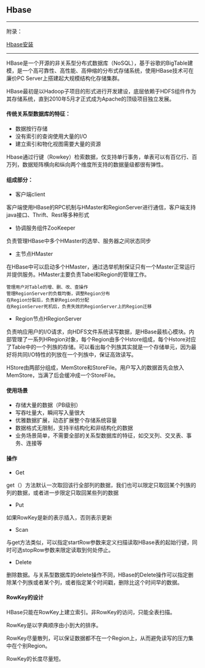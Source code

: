 ## Hbase

---

附录：

[Hbase安装](http://blog.csdn.net/itomge/article/details/9970833)

-----

HBase是一个开源的非关系型分布式数据库（NoSQL），基于谷歌的BigTable建模，是一个高可靠性、高性能、高伸缩的分布式存储系统，使用HBase技术可在廉价PC Server上搭建起大规模结构化存储集群。

HBase最初是以Hadoop子项目的形式进行开发建设，底层依赖于HDFS组件作为其存储系统，直到2010年5月才正式成为Apache的顶级项目独立发展。

#### 传统关系型数据库的特征：

* 数据按行存储
* 没有索引的查询使用大量的I/O
* 建立索引和物化视图需要大量的资源

Hbase通过行键（Rowkey）检索数据，仅支持单行事务，单表可以有百亿行、百万列，数据矩阵横向和纵向两个维度所支持的数据量级都很有弹性。

####  组成部分：

* 客户端client

客户端使用HBase的RPC机制与HMaster和RegionServer进行通信，客户端支持java接口、Thrift、Rest等多种形式

* 协调服务组件ZooKeeper

负责管理HBase中多个HMaster的选举、服务器之间状态同步

* 主节点HMaster

在HBase中可以启动多个HMaster，通过选举机制保证只有一个Master正常运行并提供服务。HMaster主要负责Tabel和Region的管理工作。

```
管理用户对Table的增、删、改、查操作
管理RegionServer的负载均衡，调整Region分布
在Region分裂后，负责新Region的分配
在RegionServer死机后，负责失效的RegionServer上的Region迁移
```

* Region节点HRegionServer

负责响应用户的I/O请求，向HDFS文件系统读写数据，是HBase最核心模块。内部管理了一系列HRegion对象，每个Region由多个Hstore组成，每个Hstore对应了Table中的一个列族的存储。可以看出每个列族其实就是一个存储单元，因为最好将共同I/O特性的列放在一个列族中，保证高效读写。

HStore由两部分组成，MemStore和StoreFile。用户写入的数据首先会放入MemStore，当满了后会缓冲成一个StoreFile。


#### 使用场景

* 存储大量的数据（PB级别）
* 写吞吐量大，瞬间写入量很大
* 优雅数据扩展，动态扩展整个存储系统容量
* 数据格式无限制，支持半结构化和非结构化的数据
* 业务场景简单，不需要全部的关系型数据库的特征，如交叉列、交叉表、事务、连接等

#### 操作

* Get

get（）方法默认一次取回该行全部列的数据，我们也可以限定只取回某个列族的列的数据，或者进一步限定只取回某些列的数据

* Put

如果RowKey是新的表示插入，否则表示更新

* Scan

与get方法类似，可以指定startRow参数来定义扫描读取HBase表的起始行键，同时可选stopRow参数来限定读取到何处停止。

* Delete

删除数据。与关系型数据库的delete操作不同，HBase的Delete操作可以指定删除某个列族或者某个列，或者指定某个时间戳，删除比这个时间早的数据。

#### RowKey的设计

HBase只能在RowKey上建立索引。非RowKey的访问，只能全表扫描。

RowKey是以字典顺序由小到大的排序。

RowKey尽量散列，可以保证数据都不在一个Region上，从而避免读写的压力集中在个别Region。

RowKey的长度尽量短。









	
	